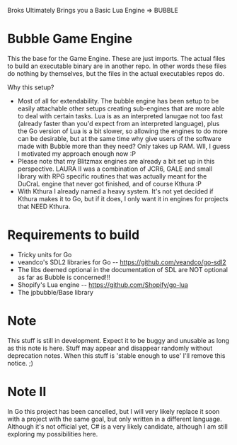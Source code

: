 Broks Ultimately Brings you a Basic Lua Engine => BUBBLE

# Bubble Game Engine

This the base for the Game Engine. These are just imports. The actual files to build an executable binary are in another repo.
In other words these files do nothing by themselves, but the files in the actual executables repos do.

Why this setup?
- Most of all for extendability. The bubble engine has been setup to be easily attachable other setups creating sub-engines that are more able to deal with certain tasks. Lua is as an interpreted lanugae not too fast (already faster than you'd expect from an interpreted language), plus the Go version of Lua is a bit slower, so allowing the engines to do more can be desirable, but at the same time why give users of the software made with Bubble more than they need? Only takes up RAM. Wll, I guess I motivated my approach enough now :P
- Please note that my Blitzmax engines are already a bit set up in this perspective. LAURA II was a combination of JCR6, GALE and small library with RPG specific routines that was actually meant for the DuCraL engine that never got finished, and of course Kthura :P
- With Kthura I already named a heavy system. It's not yet decided if Kthura makes it to Go, but if it does, I only want it in engines for projects that NEED Kthura.



# Requirements to build

- Tricky units for Go
- veandco's SDL2 libraries for Go -- https://github.com/veandco/go-sdl2
- The libs deemed optional in the documentation of SDL are NOT optional as far as Bubble is concerned!!!
- Shopify's Lua engine -- https://github.com/Shopify/go-lua
- The jpbubble/Base library


# Note

This stuff is still in development.
Expect it to be buggy and unusable as long as this note is here.
Stuff may appear and disappear randomly without deprecation notes.
When this stuff is 'stable enough to use' I'll remove this notice. ;)

# Note II

In Go this project has been cancelled, but I will very likely replace it soon with a project with the same goal, but only written in a different language. Although it's not official yet, C# is a very likely candidate, although I am still exploring my possibilities here.
